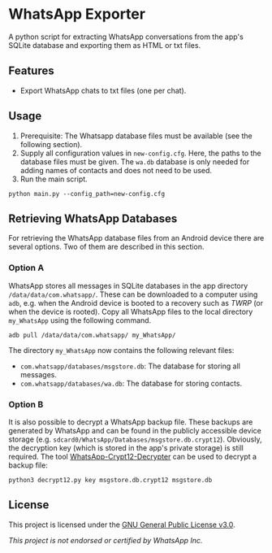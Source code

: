 # WhatsApp Exporter

A python script for extracting WhatsApp conversations from the app's SQLite database and exporting them as HTML or txt files.

## Features
* Export WhatsApp chats to txt files (one per chat).

## Usage

1. Prerequisite: The Whatsapp database files must be available (see the following section).
2. Supply all configuration values in `new-config.cfg`. Here, the paths to the database files must be given. The `wa.db` 
   database is only needed for adding names of contacts and does not need to be used.
3. Run the main script.

```shell
python main.py --config_path=new-config.cfg
```

## Retrieving WhatsApp Databases

For retrieving the WhatsApp database files from an Android device there are several options. Two of them are described in this section.

### Option A
WhatsApp stores all messages in SQLite databases in the app directory `/data/data/com.whatsapp/`. These can be 
downloaded to a computer using `adb`, e.g. when the Android device is booted to a recovery such as *TWRP* 
(or when the device is rooted). Copy all WhatsApp files to the local directory `my_WhatsApp` using the following command.

```shell
adb pull /data/data/com.whatsapp/ my_WhatsApp/
```

The directory `my_WhatsApp` now contains the following relevant files:

* `com.whatsapp/databases/msgstore.db`: The database for storing all messages.
* `com.whatsapp/databases/wa.db`: The database for storing contacts.

### Option B
It is also possible to decrypt a WhatsApp backup file. These backups are generated by WhatsApp and can be found in the 
publicly accessible device storage (e.g. `sdcard0/WhatsApp/Databases/msgstore.db.crypt12`).
Obviously, the decryption key (which is stored in the app's private storage) is still required. The tool
[WhatsApp-Crypt12-Decrypter](https://github.com/EliteAndroidApps/WhatsApp-Crypt12-Decrypter) can be used to decrypt a backup file:

`python3 decrypt12.py key msgstore.db.crypt12 msgstore.db`

## License

This project is licensed under the [GNU General Public License v3.0](https://www.gnu.org/licenses/gpl-3.0).

*This project is not endorsed or certified by WhatsApp Inc.*
